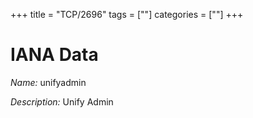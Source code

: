 +++
title = "TCP/2696"
tags = [""]
categories = [""]
+++

# IANA Data

_Name:_ unifyadmin

_Description:_ Unify Admin

